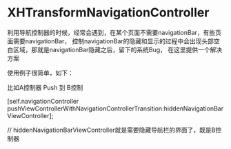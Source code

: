 XHTransformNavigationController
===============================

利用导航控制器的时候，经常会遇到，在某个页面不需要navigationBar，有些页面需要navigationBar，
控制navigationBar的隐藏和显示的过程中会出现头部空白区域，那就是navigationBar隐藏之后，留下的系统Bug，
在这里提供一个解决方案



使用例子很简单，如下：

比如A控制器 Push 到 B控制

[self.navigationController pushViewControllerWithNavigationControllerTransition:hiddenNavigationBarViewController];

// hiddenNavigationBarViewController就是需要隐藏导航栏的界面了，既是B控制器

